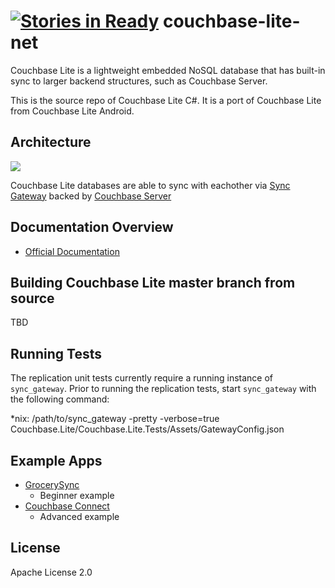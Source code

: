 [![Stories in Ready](https://badge.waffle.io/couchbaselabs/couchbase-lite-net.png?label=ready&title=Ready)](https://waffle.io/couchbaselabs/couchbase-lite-net)
couchbase-lite-net
==================

Couchbase Lite is a lightweight embedded NoSQL database that has built-in sync to larger backend structures, such as Couchbase Server.

This is the source repo of Couchbase Lite C#. It is a port of Couchbase Lite from Couchbase Lite Android.

## Architecture

![](http://tleyden-misc.s3.amazonaws.com/couchbase-lite/couchbase-lite-architecture.png)

Couchbase Lite databases are able to sync with eachother via [Sync Gateway](https://github.com/couchbase/sync_gateway/) backed by [Couchbase Server](http://www.couchbase.com/couchbase-server/overview)

## Documentation Overview

* [Official Documentation](http://developer.couchbase.com/mobile/develop/guides/couchbase-lite/index.html)

## Building Couchbase Lite master branch from source

TBD

## Running Tests

The replication unit tests currently require a running
instance of `sync_gateway`. Prior to running the
replication tests, start `sync_gateway` with the following
command:

*nix:
   /path/to/sync_gateway -pretty -verbose=true Couchbase.Lite/Couchbase.Lite.Tests/Assets/GatewayConfig.json

## Example Apps
* [GrocerySync]()
	* Beginner example
* [Couchbase Connect]()
	* Advanced example
	
## License

Apache License 2.0
